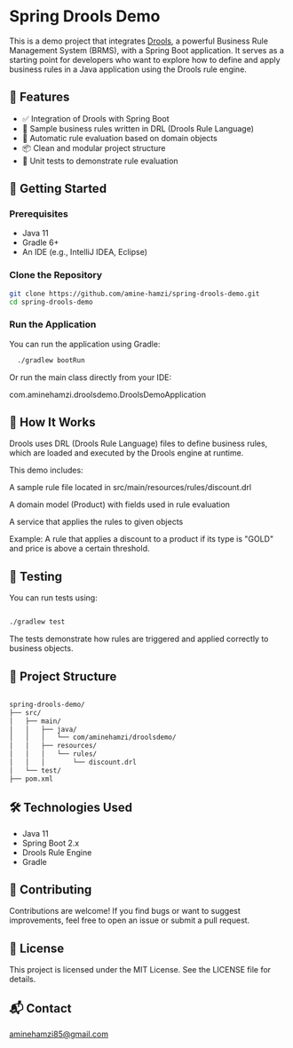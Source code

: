 # Spring Drools Demo

This is a demo project that integrates [Drools](https://www.drools.org/), a powerful Business Rule Management System (BRMS), with a Spring Boot application. It serves as a starting point for developers who want to explore how to define and apply business rules in a Java application using the Drools rule engine.

## 📌 Features

- ✅ Integration of Drools with Spring Boot  
- 📄 Sample business rules written in DRL (Drools Rule Language)  
- 🔄 Automatic rule evaluation based on domain objects  
- 📦 Clean and modular project structure  
- 🧪 Unit tests to demonstrate rule evaluation  

## 🚀 Getting Started

### Prerequisites

- Java 11
- Gradle 6+
- An IDE (e.g., IntelliJ IDEA, Eclipse)

### Clone the Repository

```bash
git clone https://github.com/amine-hamzi/spring-drools-demo.git
cd spring-drools-demo

```
### Run the Application
You can run the application using Gradle:

```bash
  ./gradlew bootRun
```
Or run the main class directly from your IDE:

com.aminehamzi.droolsdemo.DroolsDemoApplication


## 🧠 How It Works
Drools uses DRL (Drools Rule Language) files to define business rules, which are loaded and executed by the Drools engine at runtime.

This demo includes:

A sample rule file located in src/main/resources/rules/discount.drl

A domain model (Product) with fields used in rule evaluation

A service that applies the rules to given objects

Example: A rule that applies a discount to a product if its type is "GOLD" and price is above a certain threshold.

## 🧪 Testing
You can run tests using:

```bash

./gradlew test
```
The tests demonstrate how rules are triggered and applied correctly to business objects.


## 📁 Project Structure
```bash

spring-drools-demo/
├── src/
│   ├── main/
│   │   ├── java/
│   │   │   └── com/aminehamzi/droolsdemo/
│   │   ├── resources/
│   │   │   └── rules/
│   │   │       └── discount.drl
│   └── test/
├── pom.xml

````

## 🛠️ Technologies Used

- Java 11
- Spring Boot 2.x
- Drools Rule Engine
- Gradle

## 🤝 Contributing
Contributions are welcome! If you find bugs or want to suggest improvements, feel free to open an issue or submit a pull request.

## 📄 License
This project is licensed under the MIT License. See the LICENSE file for details.

## 📬 Contact
aminehamzi85@gmail.com
